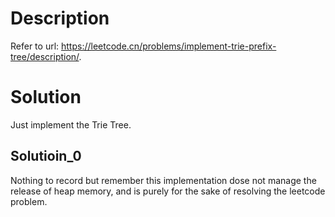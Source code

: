 # Description 
Refer to url: https://leetcode.cn/problems/implement-trie-prefix-tree/description/.

# Solution
Just implement the Trie Tree.

## Solutioin_0
Nothing to record but remember this implementation dose not manage the release of heap memory, and is purely for the sake of resolving the leetcode problem. 